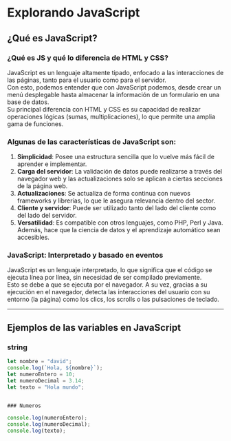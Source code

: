 # Explorando JavaScript

## ¿Qué es JavaScript?

### ¿Qué es JS y qué lo diferencia de HTML y CSS?

JavaScript es un lenguaje altamente tipado, enfocado a las interacciones de las páginas, tanto para el
usuario como para el servidor.  
Con esto, podemos entender que con JavaScript podemos, desde crear un menú desplegable hasta almacenar la
información de un formulario en una base de datos.  
Su principal diferencia con HTML y CSS es su capacidad de realizar operaciones lógicas (sumas, multiplicaciones),
lo que permite una amplia gama de funciones.

### Algunas de las características de JavaScript son:

1. **Simplicidad**: Posee una estructura sencilla que lo vuelve más fácil de aprender e implementar.  
2. **Carga del servidor**: La validación de datos puede realizarse a través del navegador web y las actualizaciones
   solo se aplican a ciertas secciones de la página web.  
3. **Actualizaciones**: Se actualiza de forma continua con nuevos frameworks y librerías, lo que le asegura relevancia
   dentro del sector.  
4. **Cliente y servidor**: Puede ser utilizado tanto del lado del cliente como del lado del servidor.  
5. **Versatilidad**: Es compatible con otros lenguajes, como PHP, Perl y Java. Además, hace que la ciencia de datos y
   el aprendizaje automático sean accesibles.

### JavaScript: Interpretado y basado en eventos

JavaScript es un lenguaje interpretado, lo que significa que el código se ejecuta línea por línea, sin
necesidad de ser compilado previamente.  
Esto se debe a que se ejecuta por el navegador. A su vez, gracias a su ejecución en el navegador, detecta
las interacciones del usuario con su entorno (la página) como los clics, los scrolls o las pulsaciones de teclado.

---

## Ejemplos de las variables en JavaScript

### string

```js
let nombre = "david";
console.log(`Hola, ${nombre}`);
let numeroEntero = 10;
let numeroDecimal = 3.14;
let texto = "Hola mundo";


### Numeros

console.log(numeroEntero);
console.log(numeroDecimal);
console.log(texto);


